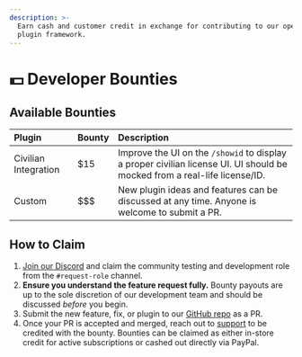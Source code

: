 ```yaml
---
description: >-
  Earn cash and customer credit in exchange for contributing to our open-source
  plugin framework.
---
```


# 💵 Developer Bounties

## Available Bounties

| Plugin | Bounty | Description |
| :--- | :--- | :--- |
| Civilian Integration | $15 | Improve the UI on the `/showid` to display a proper civilian license UI. UI should be mocked from a real-life license/ID. |
| Custom | $$$ | New plugin ideas and features can be discussed at any time. Anyone is welcome to submit a PR. |

## How to Claim

1. [Join our Discord](https://discord.sonorancad.com) and claim the community testing and development role from the `#request-role` channel.
2. **Ensure you understand the feature request fully.** Bounty payouts are up to the sole discretion of our development team and should be discussed _before_ you begin.
3. Submit the new feature, fix, or plugin to our [GitHub repo](https://github.com/Sonoran-Software/SonoranCADLuaIntegration) as a PR.
4. Once your PR is accepted and merged, reach out to [support](https://support.sonoransoftware.com) to be credited with the bounty. Bounties can be claimed as either in-store credit for active subscriptions or cashed out directly via PayPal.



